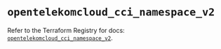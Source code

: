 # `opentelekomcloud_cci_namespace_v2`

Refer to the Terraform Registry for docs: [`opentelekomcloud_cci_namespace_v2`](https://registry.terraform.io/providers/opentelekomcloud/opentelekomcloud/1.36.44/docs/resources/cci_namespace_v2).
